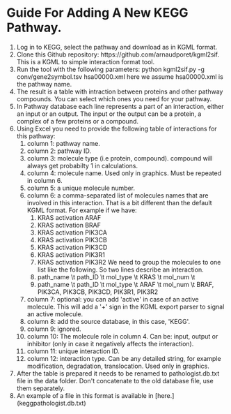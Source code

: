 # Guide For Adding A New KEGG Pathway.
<ol>
<li> Log in to KEGG, select the pathway and download as in KGML format.
<li> Clone this Github repository: https://github.com/arnaudporet/kgml2sif. This is a KGML to simple interaction format tool.
<li> Run the tool with the following parameters: python kgml2sif.py -g conv/gene2symbol.tsv hsa00000.xml here we assume hsa00000.xml is the pathway name.
<li> The result is a table with intraction between proteins and other pathway compounds. You can select which ones you need for your pathway.
<li> In Pathway database each line represents a part of an interaction, either an input or an output. The input or the output can be a protein, a complex of a few proteins or a compound.
<li> Using Excel you need to provide the following table of interactions for this pathway:
	<ol>
		<li> column 1: pathway name.
		<li> column 2: pathway ID.
		<li> column 3: molecule type (i.e protein, compound). compound will always get probabilty 1 in calculations.
		<li> column 4: molecule name. Used only in graphics. Must be repeated in column 6.
		<li> column 5: a unique molecule number.
		<li> column 6: a comma-separated list of molecules names that are involved in this interaction. That is a bit different than the default KGML format. For example if we have:
			<ol>
				<li>	KRAS	activation	ARAF
				<li>	KRAS	activation	BRAF
				<li>	KRAS	activation	PIK3CA
				<li>	KRAS	activation	PIK3CB
				<li>	KRAS	activation	PIK3CD
				<li>	KRAS	activation	PIK3R1
				<li>	KRAS	activation	PIK3R2	 We need to group the molecules to one list like the following. So two lines describe an interaction.
				<li>    path_name \t path_ID \t mol_type \t KRAS \t mol_num \t 	 
				<li>    path_name \t path_ID \t mol_type \t ARAF \t mol_num \t BRAF, PIK3CA, PIK3CB, PIK3CD, PIK3R1, PIK3R2
			</ol>
		<li> column 7: optional: you can add 'active' in case of an active molecule. This will add a '+' sign in the KGML export parser to signal an active molecule.
		<li> column 8: add the source database, in this case, 'KEGG'.
		<li> column 9: ignored.
		<li> column 10: The molecule role in column 4. Can be: input, output or inhibitor (only in case it negatively affects the interaction).
		<li> column 11: unique interaction ID.
		<li> column 12: interaction type. Can be any detailed string, for example modification, degradation, translocation. Used only in graphics.
	</ol>
<li> After the table is prepared it needs to be renamed to pathologist.db.txt file in the data folder. Don't concatenate to the old database file, use them separately.
<li> An example of a file in this format is available in [here.](keggpathologist.db.txt)
</ol>